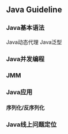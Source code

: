 ## Java Guideline

### Java基本语法


Java动态代理
Java泛型


### Java并发编程



### JMM

### Java应用
#### 序列化/反序列化

### Java线上问题定位




